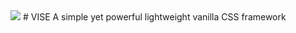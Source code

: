 <img src="http://appforgelab.com/vise.png"/>
# VISE
A simple yet powerful lightweight vanilla CSS framework
